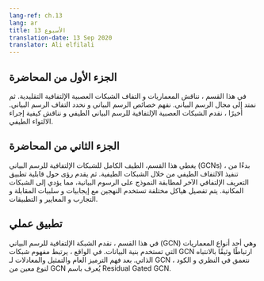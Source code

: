 ```yaml
---
lang-ref: ch.13
lang: ar
title: الأسبوع 13
translation-date: 13 Sep 2020
translator: Ali elfilali
---
```



## الجزء اﻷول من المحاضرة

في هذا القسم ، نناقش المعماريات و التفاف الشبكات العصبية الإلتفافية التقليدية. ثم نمتد إلى مجال الرسم البياني. نفهم خصائص الرسم البياني و نحدد التفاف الرسم البياني. أخيرًا ، نقدم الشبكات العصبية الإلتفافية للرسم البياني الطيفي و نناقش كيفية إجراء الالتواء الطيفي.




## الجزء الثاني من المحاضرة

يغطي هذا القسم، الطيف الكامل للشبكات الإلتفافية للرسم البياني (GCNs) ، بدءًا من تنفيذ الالتفاف الطيفي من خلال الشبكات الطيفية. ثم يقدم رؤى حول قابلية تطبيق التعريف الإلتفافي الآخر لمطابقة النموذج على الرسوم البيانية، مما يؤدي إلى الشبكات المكانية. يتم تفصيل هياكل مختلفة تستخدم النهجين مع إيجابيات و سلبيات المقابلة و التجارب و المعايير و التطبيقات.




## تطبيق عملي

في هذا القسم ، نقدم الشبكة الإلتفافية للرسم البياني (GCN) وهي أحد أنواع المعماريات التي تستخدم بنية البيانات. في الواقع ، يرتبط مفهوم شبكات GCN ارتباطًا وثيقًا بالانتباه الذاتي. بعد فهم الترميز العام والتمثيل والمعادلات لـ GCN ، نتعمق في النظري و الكود لنوع معين من GCN يُعرف باسم Residual Gated GCN.
